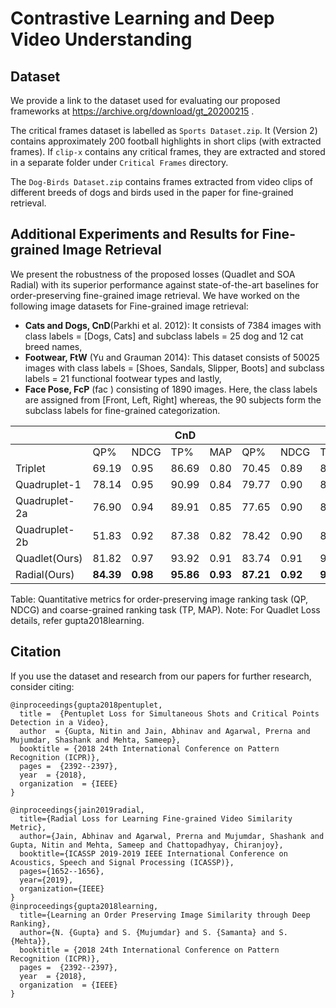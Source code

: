 # Contrastive Learning and Deep Video Understanding

## Dataset
We provide a link to the dataset used for evaluating our proposed frameworks at https://archive.org/download/gt_20200215 .

The critical frames dataset is labelled as `Sports Dataset.zip`. It (Version 2) contains approximately 200 football highlights in short clips (with extracted frames). If `clip-x` contains any critical frames, they are extracted and stored in a separate folder under `Critical Frames` directory.

The `Dog-Birds Dataset.zip` contains frames extracted from video clips of different breeds of dogs and birds used in the paper for fine-grained retrieval.

## Additional Experiments and Results for Fine-grained Image Retrieval
We present the robustness of the proposed losses (Quadlet and SOA Radial) with its superior performance against state-of-the-art baselines for order-preserving fine-grained image retrieval. We have worked on the following image datasets for Fine-grained image retrieval: 
- **Cats and Dogs, CnD**(Parkhi et al. 2012): It consists of 7384 images with class labels = [Dogs, Cats] and subclass labels = 25 dog and 12 cat breed names, 
- **Footwear, FtW** (Yu and Grauman 2014): This dataset consists of 50025 images with class labels = [Shoes, Sandals, Slipper, Boots] and subclass labels = 21 functional footwear types and lastly, 
- **Face Pose, FcP** (fac ) consisting of 1890 images. Here, the class labels are assigned from [Front, Left, Right] whereas, the 90 subjects form the subclass labels for fine-grained categorization.

|       |||CnD||||FcP||||FtW||
| ----- |---|----|---|---|---|----|---|---|---|----|---|---|
|       | QP%|NDCG|TP%|MAP|QP%|NDCG|TP%|MAP|QP%|NDCG|TP%|MAP|
|Triplet|69.19|0.95|86.69|0.80|70.45|0.89|85.32|0.54|42.75|0.88|75.91|0.65|
|Quadruplet-1|78.14|0.95|90.99|0.84|79.77|0.90|88.78|0.64|37.12|0.86|71.92|0.59|
|Quadruplet-2a|76.90|0.94|89.91|0.85|77.65|0.90|88.52|0.61|45.88|0.87|76.13|0.66|
|Quadruplet-2b|51.83|0.92|87.38|0.82|78.42|0.90|87.06|0.60|38.64|0.84|74.77|0.61|
|Quadlet(Ours) |81.82|0.97|93.92|0.91|83.74|0.91|91.74|0.66|53.93|0.89|80.56|0.67|
|Radial(Ours) |**84.39**|**0.98**|**95.86**|**0.93**|**87.21**|**0.92**|**92.64**|**0.70**|**55.18**|**0.90**|**81.91**|**0.68**|

Table: Quantitative metrics for order-preserving image ranking task (QP, NDCG) and coarse-grained ranking task (TP, MAP).
Note: For Quadlet Loss details, refer gupta2018learning.

## Citation
 If you use the dataset and research from our papers for further research, consider citing:
```
@inproceedings{gupta2018pentuplet,
  title =  {Pentuplet Loss for Simultaneous Shots and Critical Points Detection in a Video},
  author  = {Gupta, Nitin and Jain, Abhinav and Agarwal, Prerna and Mujumdar, Shashank and Mehta, Sameep},
  booktitle = {2018 24th International Conference on Pattern Recognition (ICPR)},
  pages =  {2392--2397},
  year  = {2018},
  organization  = {IEEE}
}

@inproceedings{jain2019radial,
  title={Radial Loss for Learning Fine-grained Video Similarity Metric},
  author={Jain, Abhinav and Agarwal, Prerna and Mujumdar, Shashank and Gupta, Nitin and Mehta, Sameep and Chattopadhyay, Chiranjoy},
  booktitle={ICASSP 2019-2019 IEEE International Conference on Acoustics, Speech and Signal Processing (ICASSP)},
  pages={1652--1656},
  year={2019},
  organization={IEEE}
}
@inproceedings{gupta2018learning,
  title={Learning an Order Preserving Image Similarity through Deep Ranking}, 
  author={N. {Gupta} and S. {Mujumdar} and S. {Samanta} and S. {Mehta}},
  booktitle = {2018 24th International Conference on Pattern Recognition (ICPR)},
  pages =  {2392--2397},
  year  = {2018},
  organization  = {IEEE}
}
```
